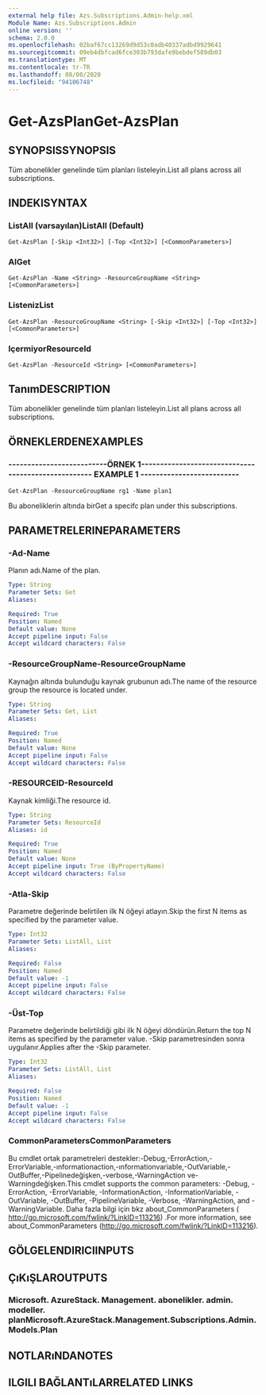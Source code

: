 ```yaml
---
external help file: Azs.Subscriptions.Admin-help.xml
Module Name: Azs.Subscriptions.Admin
online version: ''
schema: 2.0.0
ms.openlocfilehash: 02baf67cc13269d9d53c0adb40337adbd9929641
ms.sourcegitcommit: 09eb4dbfcad6fce303b793dafe9bebdef589db03
ms.translationtype: MT
ms.contentlocale: tr-TR
ms.lasthandoff: 08/08/2020
ms.locfileid: "94106748"
---
```

# <span data-ttu-id="ea68a-101">Get-AzsPlan</span><span class="sxs-lookup"><span data-stu-id="ea68a-101">Get-AzsPlan</span></span>

## <span data-ttu-id="ea68a-102">SYNOPSIS</span><span class="sxs-lookup"><span data-stu-id="ea68a-102">SYNOPSIS</span></span>
<span data-ttu-id="ea68a-103">Tüm abonelikler genelinde tüm planları listeleyin.</span><span class="sxs-lookup"><span data-stu-id="ea68a-103">List all plans across all subscriptions.</span></span>

## <span data-ttu-id="ea68a-104">INDEKI</span><span class="sxs-lookup"><span data-stu-id="ea68a-104">SYNTAX</span></span>

### <span data-ttu-id="ea68a-105">ListAll (varsayılan)</span><span class="sxs-lookup"><span data-stu-id="ea68a-105">ListAll (Default)</span></span>
```
Get-AzsPlan [-Skip <Int32>] [-Top <Int32>] [<CommonParameters>]
```

### <span data-ttu-id="ea68a-106">Al</span><span class="sxs-lookup"><span data-stu-id="ea68a-106">Get</span></span>
```
Get-AzsPlan -Name <String> -ResourceGroupName <String> [<CommonParameters>]
```

### <span data-ttu-id="ea68a-107">Listeniz</span><span class="sxs-lookup"><span data-stu-id="ea68a-107">List</span></span>
```
Get-AzsPlan -ResourceGroupName <String> [-Skip <Int32>] [-Top <Int32>] [<CommonParameters>]
```

### <span data-ttu-id="ea68a-108">Içermiyor</span><span class="sxs-lookup"><span data-stu-id="ea68a-108">ResourceId</span></span>
```
Get-AzsPlan -ResourceId <String> [<CommonParameters>]
```

## <span data-ttu-id="ea68a-109">Tanım</span><span class="sxs-lookup"><span data-stu-id="ea68a-109">DESCRIPTION</span></span>
<span data-ttu-id="ea68a-110">Tüm abonelikler genelinde tüm planları listeleyin.</span><span class="sxs-lookup"><span data-stu-id="ea68a-110">List all plans across all subscriptions.</span></span>

## <span data-ttu-id="ea68a-111">ÖRNEKLERDEN</span><span class="sxs-lookup"><span data-stu-id="ea68a-111">EXAMPLES</span></span>

### <span data-ttu-id="ea68a-112">--------------------------ÖRNEK 1--------------------------</span><span class="sxs-lookup"><span data-stu-id="ea68a-112">-------------------------- EXAMPLE 1 --------------------------</span></span>
```
Get-AzsPlan -ResourceGroupName rg1 -Name plan1
```

<span data-ttu-id="ea68a-113">Bu aboneliklerin altında bir</span><span class="sxs-lookup"><span data-stu-id="ea68a-113">Get a specifc plan under this subscriptions.</span></span>

## <span data-ttu-id="ea68a-114">PARAMETRELERINE</span><span class="sxs-lookup"><span data-stu-id="ea68a-114">PARAMETERS</span></span>

### <span data-ttu-id="ea68a-115">-Ad</span><span class="sxs-lookup"><span data-stu-id="ea68a-115">-Name</span></span>
<span data-ttu-id="ea68a-116">Planın adı.</span><span class="sxs-lookup"><span data-stu-id="ea68a-116">Name of the plan.</span></span>

```yaml
Type: String
Parameter Sets: Get
Aliases: 

Required: True
Position: Named
Default value: None
Accept pipeline input: False
Accept wildcard characters: False
```

### <span data-ttu-id="ea68a-117">-ResourceGroupName</span><span class="sxs-lookup"><span data-stu-id="ea68a-117">-ResourceGroupName</span></span>
<span data-ttu-id="ea68a-118">Kaynağın altında bulunduğu kaynak grubunun adı.</span><span class="sxs-lookup"><span data-stu-id="ea68a-118">The name of the resource group the resource is located under.</span></span>

```yaml
Type: String
Parameter Sets: Get, List
Aliases: 

Required: True
Position: Named
Default value: None
Accept pipeline input: False
Accept wildcard characters: False
```

### <span data-ttu-id="ea68a-119">-RESOURCEID</span><span class="sxs-lookup"><span data-stu-id="ea68a-119">-ResourceId</span></span>
<span data-ttu-id="ea68a-120">Kaynak kimliği.</span><span class="sxs-lookup"><span data-stu-id="ea68a-120">The resource id.</span></span>

```yaml
Type: String
Parameter Sets: ResourceId
Aliases: id

Required: True
Position: Named
Default value: None
Accept pipeline input: True (ByPropertyName)
Accept wildcard characters: False
```

### <span data-ttu-id="ea68a-121">-Atla</span><span class="sxs-lookup"><span data-stu-id="ea68a-121">-Skip</span></span>
<span data-ttu-id="ea68a-122">Parametre değerinde belirtilen ilk N öğeyi atlayın.</span><span class="sxs-lookup"><span data-stu-id="ea68a-122">Skip the first N items as specified by the parameter value.</span></span>

```yaml
Type: Int32
Parameter Sets: ListAll, List
Aliases: 

Required: False
Position: Named
Default value: -1
Accept pipeline input: False
Accept wildcard characters: False
```

### <span data-ttu-id="ea68a-123">-Üst</span><span class="sxs-lookup"><span data-stu-id="ea68a-123">-Top</span></span>
<span data-ttu-id="ea68a-124">Parametre değerinde belirtildiği gibi ilk N öğeyi döndürün.</span><span class="sxs-lookup"><span data-stu-id="ea68a-124">Return the top N items as specified by the parameter value.</span></span>
<span data-ttu-id="ea68a-125">-Skip parametresinden sonra uygulanır.</span><span class="sxs-lookup"><span data-stu-id="ea68a-125">Applies after the -Skip parameter.</span></span>

```yaml
Type: Int32
Parameter Sets: ListAll, List
Aliases: 

Required: False
Position: Named
Default value: -1
Accept pipeline input: False
Accept wildcard characters: False
```

### <span data-ttu-id="ea68a-126">CommonParameters</span><span class="sxs-lookup"><span data-stu-id="ea68a-126">CommonParameters</span></span>
<span data-ttu-id="ea68a-127">Bu cmdlet ortak parametreleri destekler:-Debug,-ErrorAction,-ErrorVariable,-ınformationaction,-ınformationvariable,-OutVariable,-OutBuffer,-Pipelinedeğişken,-verbose,-WarningAction ve-Warningdeğişken.</span><span class="sxs-lookup"><span data-stu-id="ea68a-127">This cmdlet supports the common parameters: -Debug, -ErrorAction, -ErrorVariable, -InformationAction, -InformationVariable, -OutVariable, -OutBuffer, -PipelineVariable, -Verbose, -WarningAction, and -WarningVariable.</span></span> <span data-ttu-id="ea68a-128">Daha fazla bilgi için bkz about_CommonParameters ( http://go.microsoft.com/fwlink/?LinkID=113216) .</span><span class="sxs-lookup"><span data-stu-id="ea68a-128">For more information, see about_CommonParameters (http://go.microsoft.com/fwlink/?LinkID=113216).</span></span>

## <span data-ttu-id="ea68a-129">GÖLGELENDIRICI</span><span class="sxs-lookup"><span data-stu-id="ea68a-129">INPUTS</span></span>

## <span data-ttu-id="ea68a-130">ÇıKıŞLAR</span><span class="sxs-lookup"><span data-stu-id="ea68a-130">OUTPUTS</span></span>

### <span data-ttu-id="ea68a-131">Microsoft. AzureStack. Management. abonelikler. admin. modeller. plan</span><span class="sxs-lookup"><span data-stu-id="ea68a-131">Microsoft.AzureStack.Management.Subscriptions.Admin.Models.Plan</span></span>

## <span data-ttu-id="ea68a-132">NOTLARıNDA</span><span class="sxs-lookup"><span data-stu-id="ea68a-132">NOTES</span></span>

## <span data-ttu-id="ea68a-133">ILGILI BAĞLANTıLAR</span><span class="sxs-lookup"><span data-stu-id="ea68a-133">RELATED LINKS</span></span>

